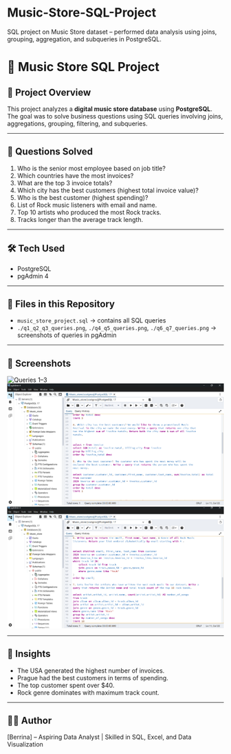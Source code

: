 # Music-Store-SQL-Project
SQL project on Music Store dataset – performed data analysis using joins, grouping, aggregation, and subqueries in PostgreSQL.

# 🎵 Music Store SQL Project

## 📌 Project Overview
This project analyzes a **digital music store database** using **PostgreSQL**.  
The goal was to solve business questions using SQL queries involving joins, aggregations, grouping, filtering, and subqueries.

---

## 🔎 Questions Solved
1. Who is the senior most employee based on job title?  
2. Which countries have the most invoices?  
3. What are the top 3 invoice totals?  
4. Which city has the best customers (highest total invoice value)?  
5. Who is the best customer (highest spending)?  
6. List of Rock music listeners with email and name.  
7. Top 10 artists who produced the most Rock tracks.  
8. Tracks longer than the average track length.  

---

## 🛠️ Tech Used
- PostgreSQL  
- pgAdmin 4  

---

## 📂 Files in this Repository
- `music_store_project.sql` → contains all SQL queries  
- `./q1_q2_q3_queries.png`, `./q4_q5_queries.png`, `./q6_q7_queries.png` → screenshots of queries in pgAdmin  

---


## 📸 Screenshots
![Queries 1–3](<img width="1919" height="1079" alt="q1_q2_q3_queries" src="https://github.com/user-attachments/assets/ac6029ff-7298-42a2-b525-815b5b268f6f" />
)  
![Queries 4–5](./q4_q5_queries.png)  
![Queries 6–7](./q6_q7_queries.png)  


---

## 🚀 Insights
- The USA generated the highest number of invoices.  
- Prague had the best customers in terms of spending.  
- The top customer spent over \$40.  
- Rock genre dominates with maximum track count.  

---

## 👩‍💻 Author
[Berrina] – Aspiring Data Analyst | Skilled in SQL, Excel, and Data Visualization  
